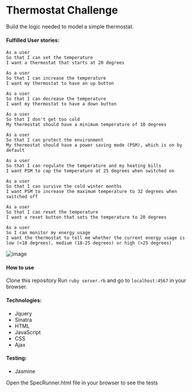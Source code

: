 # Thermostat Challenge

Build the logic needed to model a simple thermostat.

#### Fulfilled User stories:

```
As a user
So that I can set the temperature
I want a thermostat that starts at 20 degrees
```

```
As a user
So that I can increase the temperature
I want my thermostat to have an up button
```

```
As a user
So that I can decrease the temperature
I want my thermostat to have a down button
```

```
As a user
So that I don't get too cold
My thermostat should have a minimum temperature of 10 degrees
```

```
As a user
So that I can protect the environment
My thermostat should have a power saving mode (PSM), which is on by default
```

```
As a user
So that I can regulate the temperature and my heating bills
I want PSM to cap the temperature at 25 degrees when switched on
```

```
As a user
So that I can survive the cold winter months
I want PSM to increase the maximum temperature to 32 degrees when switched off
```

```
As a user
So that I can reset the temperature
I want a reset button that sets the temperature to 20 degrees
```

```
As a user
So I can monitor my energy usage
I want the thermostat to tell me whether the current energy usage is low (<18 degrees), medium (18-25 degrees) or high (>25 degrees)
```

![image](https://user-images.githubusercontent.com/33194929/41226363-2e802bec-6d69-11e8-91b6-5a94439ba057.png)

#### How to use

Clone this repository
Run `ruby server.rb` and go to `localhost:4567` in your browser.

#### Technologies:

- Jquery
- Sinatra
- HTML
- JavaScript
- CSS
- Ajax

#### Testing:

- Jasmine

Open the SpecRunner.html file in your browser to see the tests
